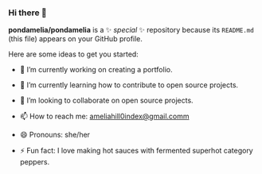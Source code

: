 ### Hi there 👋

**pondamelia/pondamelia** is a ✨ _special_ ✨ repository because its `README.md` (this file) appears on your GitHub profile.

Here are some ideas to get you started:

- 🔭 I’m currently working on creating a portfolio.
- 🌱 I’m currently learning how to contribute to open source projects.
- 👯 I’m looking to collaborate on open source projects.

- 📫 How to reach me: ameliahill0index@gmail.comm
- 😄 Pronouns: she/her
- ⚡ Fun fact: I love making hot sauces with fermented superhot category peppers.

